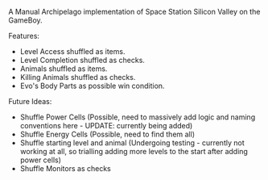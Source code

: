 A Manual Archipelago implementation of Space Station Silicon Valley on the GameBoy.

Features:
- Level Access shuffled as items.
- Level Completion shuffled as checks.
- Animals shuffled as items.
- Killing Animals shuffled as checks.
- Evo's Body Parts as possible win condition.

Future Ideas:
- Shuffle Power Cells (Possible, need to massively add logic and naming conventions here - UPDATE: currently being added)
- Shuffle Energy Cells (Possible, need to find them all)
- Shuffle starting level and animal (Undergoing testing - currently not working at all, so trialling adding more levels to the start after adding power cells)
- Shuffle Monitors as checks
